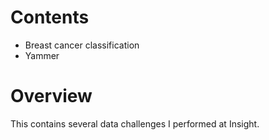 # Contents
* Breast cancer classification
* Yammer 

# Overview
This contains several data challenges I performed at Insight.
